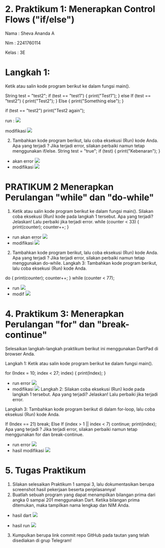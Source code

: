 # 2. Praktikum 1: Menerapkan Control Flows ("if/else")


Nama : Sheva Ananda A

Nim : 2241760114

Kelas : 3E

# Langkah 1:
Ketik atau salin kode program berikut ke dalam fungsi main().

String test = "test2";
if (test == "test1") {
   print("Test1");
} else If (test == "test2") {
   print("Test2");
} Else {
   print("Something else");
}

if (test == "test2") print("Test2 again");

run : <img src="foto1.PNG">

modifikasi <img src="foto2.PNG">

2. Tambahkan kode program berikut, lalu coba eksekusi (Run) kode Anda. Apa yang terjadi ? Jika terjadi error, silakan perbaiki namun tetap menggunakan if/else.
    String test = "true";
    if (test) {
    print("Kebenaran");
    }
- akan error <img src="foto3.PNG">
- modifikasi <img src="foto4.PNG">

# PRATIKUM 2 Menerapkan Perulangan "while" dan "do-while"
1. Ketik atau salin kode program berikut ke dalam fungsi main(). Silakan coba eksekusi (Run) kode pada langkah 1 tersebut. Apa yang terjadi? Jelaskan! Lalu perbaiki jika terjadi error.
    while (counter < 33) {
    print(counter);
    counter++;
    }  

- run akan error <img src="foto5.PNG">
- modifikasi <img src="foto6.PNG">

2. Tambahkan kode program berikut, lalu coba eksekusi (Run) kode Anda. Apa yang terjadi ? Jika terjadi error, silakan perbaiki namun tetap menggunakan do-while.
  Langkah 3:
Tambahkan kode program berikut, lalu coba eksekusi (Run) kode Anda.

do {
  print(counter);
  counter++;
} while (counter < 77);
- run <img src="foto7.PNG">
- modif <img src="foto8.PNG">

# 4. Praktikum 3: Menerapkan Perulangan "for" dan "break-continue"
Selesaikan langkah-langkah praktikum berikut ini menggunakan DartPad di browser Anda.

Langkah 1:
Ketik atau salin kode program berikut ke dalam fungsi main().

for (Index = 10; index < 27; index) {
  print(Index);
}
- run error <img src="foto9.PNG">
- modifikasi <img src="foto10.PNG">
Langkah 2:
Silakan coba eksekusi (Run) kode pada langkah 1 tersebut. Apa yang terjadi? Jelaskan! Lalu perbaiki jika terjadi error.

Langkah 3:
Tambahkan kode program berikut di dalam for-loop, lalu coba eksekusi (Run) kode Anda.

If (Index == 21) break;
Else If (index > 1 || index < 7) continue;
print(index);
Apa yang terjadi ? Jika terjadi error, silakan perbaiki namun tetap menggunakan for dan break-continue.

- run error <img src="foto11.PNG">
- hasil modifikasi <img src="foto12.PNG">

# 5. Tugas Praktikum
1. Silakan selesaikan Praktikum 1 sampai 3, lalu dokumentasikan berupa screenshot hasil pekerjaan beserta penjelasannya!
2. Buatlah sebuah program yang dapat menampilkan bilangan prima dari angka 0 sampai 201 menggunakan Dart. Ketika bilangan prima ditemukan, maka tampilkan nama lengkap dan NIM Anda.
- hasil dart <img src="foto13.PNG">


- hasil run <img src="foto14.PNG">
3. Kumpulkan berupa link commit repo GitHub pada tautan yang telah disediakan di grup Telegram!